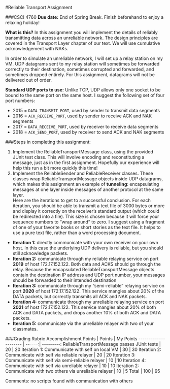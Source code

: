 #Reliable Transport Assignment

###CSCI 4760
**Due date:** End of Spring Break. Finish beforehand to enjoy a relaxing holiday!

**What is this?** In this assignment you will implement the details of reliably transmitting data across an unreliable network. The design principles are covered in the Transport Layer chapter of our text. We will use cumulative acknowledgement with NAKs.

In order to simulate an unreliable network, I will set up a relay station on my VM. UDP datagrams sent to my relay station will sometimes be forwarded correctly to their destination, sometimes corrupted and forwarded, and sometimes dropped entirely. For this assignment, datagrams will not be delivered out of order.

**Standard UDP ports to use:**  Unlike TCP, UDP allows only one socket to be bound to the same port on the same host. I suggest the following set of four port numbers:
* 2015 = `DATA_TRANSMIT_PORT`, used by sender to transmit data segments
* 2016 = `ACK_RECEIVE_PORT`, used by sender to receive ACK and NAK  segments
* 2017 = `DATA_RECEIVE_PORT`, used by receiver to receive data segments
* 2018 = `ACK_SEND_PORT`, used by receiver to send ACK and NAK segments

###Steps in completing this assignment:
1. Implement the ReliableTransportMessage class, using the provided JUnit test class. This will involve encoding and reconstituting a message, just as in the first assignment. Hopefully our experience will help this run a bit more quickly this time!
2. Implement the ReliableSender and ReliableReceiver classes. These classes wrap ReliableTransportMessage objects inside UDP datagrams, which makes this assignment an example of **tunneling**: encapsulating messages at one layer inside messages of another protocol at the same layer. <br> Here are the iterations to get to a successful conclusion. For each iteration, you should be able to transmit a text file of 3000 bytes or more and display it correctly on the receiver’s standard output  (which could be redirected into a file). This size is chosen because it will force your sequence numbers to “wrap around” to zero.  I suggest using a fragment of one of your favorite books or short stories as the text file. It helps to use a pure text file, rather than a word processing document.
  * **Iteration 1:** directly communicate with your own receiver on your own host.  In this case the underlying UDP delivery is reliable, but you should still acknowledge packets.
  * **Iteration 2:** communicate through my reliable relaying service on port **2019** of host 172.17.152.122. Both data and ACKS should go through the relay. Because the encapsulated ReliableTransportMessage objects contain the destination IP address and UDP port number, your messages should be forwarded to their intended destination
  * **Iteration 3:** communicate through my “semi-reliable” relaying service on port **2020** of host 172.17.152.122. This service mangles about 20% of the DATA packets, but correctly transmits all ACK and NAK packets.
  * **Iteration 4:** communicate through my unreliable relaying service on port **2021** of host 172.17.152.122. This service mangles about 20% of both ACK and DATA packets, and drops another 10% of both ACK and DATA packets.
  * **Iteration 5:** communicate via the unreliable relayer with two of your classmates.

###Grading Rubric
Accomplishment Points | Points | My Points
--------------------- | ------:| ---------:
ReliableTransportMessage passes JUnit tests | 20 | 20
Iteration 1: Communicate with self on local VM | 30 | 30
Iteration 2: Communicate with self via reliable relayer | 20 | 20
Iteration 3: Communicate with self via semi-reliable relayer | 10 | 10
Iteration 4: Communicate with self via unreliable relayer | 10 | 10
Iteration 2: Communicate with two others via unreliable relayer  | 10 | 5
Total | 100 | 95

Comments: no scripts found with communication with others
